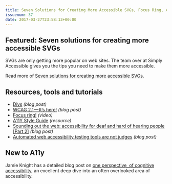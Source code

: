 ```yaml
---
title: Seven Solutions for Creating More Accessible SVGs, Focus Ring, A11Y Style Guide and More
issuenum: 37
date: 2017-03-27T23:58:13+00:00
---
```


## Featured: Seven solutions for creating more accessible SVGs

SVGs are only getting more popular on web sites. The team over at Simply Accessible gives you the tips you need to make them more accessible.

Read more of [Seven solutions for creating more accessible SVGs](http://simplyaccessible.com/article/7-solutions-svgs/).

## Resources, tools and tutorials

* [Divs](http://bkardell.com/blog/Divs.html) _(blog post)_
* [WCAG 2.1 — It’s here!](https://medium.com/@intopia/wcag-2-1-its-here-70abeca88b2f) _(blog post)_
* [Focus ring!](https://www.youtube.com/watch?v=ilj2P5-5CjI) _(video)_
* [A11Y Style Guide](http://a11y-style-guide.com/style-guide/) _(resource)_
* [Sounding out the web: accessibility for deaf and hard of hearing people \[Part 2\]](https://www.paciellogroup.com/blog/2017/03/sounding-out-the-web-accessibility-for-deaf-and-hard-of-hearing-people-part-2/) _(blog post)_
* [Automated web accessibility testing tools are not judges](http://www.karlgroves.com/2017/03/24/automated-web-accessibility-testing-tools-are-not-judges/) _(blog post)_

## New to A11y

Jamie Knight has a detailed blog post on [one perspective  of cognitive accessibility](http://spacedoutandsmiling.com/presentations/cognitive-accessibility-103-csun-2017), an excellent deep dive into an often overlooked area of accessibility.